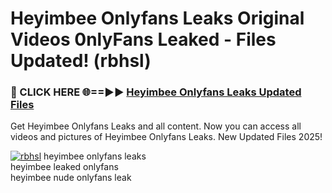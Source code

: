 # Heyimbee Onlyfans Leaks Original Videos 0nlyFans Leaked - Files Updated! (rbhsl)

<h3>🔴 CLICK HERE 🌐==►► <a href="https://tinyurl.com/4seja8ks" rel="nofollow">Heyimbee Onlyfans Leaks Updated Files</a></h3>

Get Heyimbee Onlyfans Leaks and all content. Now you can access all videos and pictures of Heyimbee Onlyfans Leaks. New Updated Files 2025!

[![rbhsl](https://i.imgur.com/EWjZXRe.gif)](https://tinyurl.com/4seja8ks)
heyimbee onlyfans leaks<br>
heyimbee leaked onlyfans<br>
heyimbee nude onlyfans leak